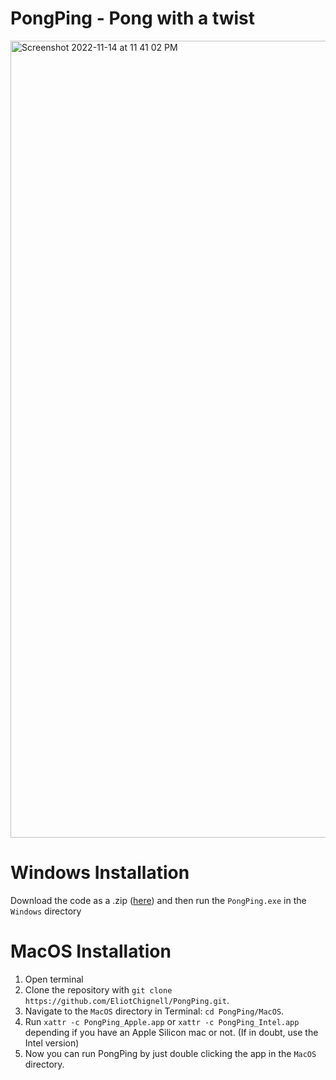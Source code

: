 # PongPing - Pong with a twist

<img width="1275" alt="Screenshot 2022-11-14 at 11 41 02 PM" src="https://user-images.githubusercontent.com/37009518/201640331-e6c44916-2fa2-4f44-a238-63c9943b1176.png">

# Windows Installation

Download the code as a .zip ([here](https://github.com/EliotChignell/PongPing/archive/refs/heads/master.zip)) and then run the `PongPing.exe` in the `Windows` directory

# MacOS Installation

1. Open terminal
2. Clone the repository with ```git clone https://github.com/EliotChignell/PongPing.git```.
3. Navigate to the `MacOS` directory in Terminal: `cd PongPing/MacOS`.
4. Run `xattr -c PongPing_Apple.app` or `xattr -c PongPing_Intel.app` depending if you have an Apple Silicon mac or not. (If in doubt, use the Intel version)
5. Now you can run PongPing by just double clicking the app in the `MacOS` directory.
